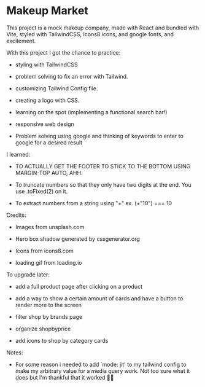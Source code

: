 # Makeup Market

This project is a mock makeup company, made with React and bundled with Vite, styled with TailwindCSS, Icons8 icons, and google fonts, and excitement.

With this project I got the chance to practice:

- styling with TailwindCSS

- problem solving to fix an error with Tailwind.

- customizing Tailwind Config file.

- creating a logo with CSS.

- learning on the spot (implementing a functional search bar!)

- responsive web design

- Problem solving using google and thinking of keywords to enter to google for a desired result

I learned:

- TO ACTUALLY GET THE FOOTER TO STICK TO THE BOTTOM USING MARGIN-TOP AUTO, AHH.

- To truncate numbers so that they only have two digits at the end. You use .toFixed(2) on it.

- To extract numbers from a string using "+" ex. (+"10") === 10

Credits:

- Images from unsplash.com

- Hero box shadow generated by cssgenerator.org

- Icons from icons8.com

- loading gif from loading.io

To upgrade later:

- add a full product page after clicking on a product

- add a way to show a certain amount of cards and have a button to render more to the screen

- filter shop by brands page

- organize shopbyprice

- add icons to shop by category cards

Notes:

- For some reason i needed to add `mode: jit' to my tailwind config to make my arbitrary value for a media query work. Not too sure what it does but I'm thankful that it worked 🤷‍♀️
